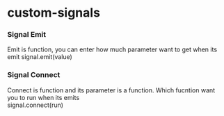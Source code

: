 # custom-signals

### Signal Emit
  Emit is function, you can enter how much parameter want to get when its emit
    signal.emit(value)

### Signal Connect
  Connect is function and its parameter is a function. Which fucntion want you to run when its emits        
    signal.connect(run)

